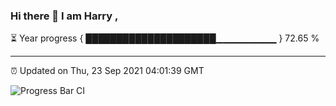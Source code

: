 ### Hi there 👋 I am Harry , 

⏳ Year progress { █████████████████████▁▁▁▁▁▁▁▁▁ } 72.65 %

---

⏰ Updated on Thu, 23 Sep 2021 04:01:39 GMT

![Progress Bar CI](https://github.com/duykhang68/duykhang68/workflows/Progress%20Bar%20CI/badge.svg)
